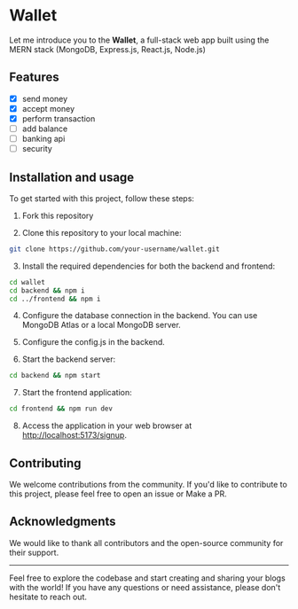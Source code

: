 # Wallet
Let me introduce you to the **Wallet**, a full-stack web app built using the MERN stack (MongoDB, Express.js, React.js, Node.js)

## Features

 - [x] send money
 - [x] accept money
 - [x] perform transaction
 - [ ] add balance
 - [ ] banking api
 - [ ] security

## Installation and usage
To get started with this project, follow these steps:

1. Fork this repository

2. Clone this repository to your local machine:

```bash
git clone https://github.com/your-username/wallet.git
```

3. Install the required dependencies for both the backend and frontend:

```bash
cd wallet
cd backend && npm i
cd ../frontend && npm i
```

4. Configure the database connection in the backend. You can use MongoDB Atlas or a local MongoDB server.
   
5. Configure the config.js in the backend. 

6. Start the backend server:

```bash
cd backend && npm start
```

7. Start the frontend application:

```bash
cd frontend && npm run dev
```


8. Access the application in your web browser at [http://localhost:5173/signup](http://localhost:5173/signup).

## Contributing

We welcome contributions from the community. If you'd like to contribute to this project, please feel free to open an issue or Make a PR.


## Acknowledgments

We would like to thank all contributors and the open-source community for their support.

---

Feel free to explore the codebase and start creating and sharing your blogs with the world! If you have any questions or need assistance, please don't hesitate to reach out.

